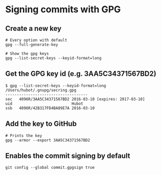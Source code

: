# Signing commits with GPG

## Create a new key
```shell
# Every option with default
gpg --full-generate-key

# Show the gpg keys
gpg --list-secret-keys --keyid-format=long
```

## Get the GPG key id (e.g. 3AA5C34371567BD2)
```shell
$ gpg --list-secret-keys --keyid-format=long
/Users/hubot/.gnupg/secring.gpg
------------------------------------
sec   4096R/3AA5C34371567BD2 2016-03-10 [expires: 2017-03-10]
uid                          Hubot
ssb   4096R/42B317FD4BA89E7A 2016-03-10
```

## Add the key to GitHub
```shell
# Prints the key
gpg --armor --export 3AA5C34371567BD2
```

## Enables the commit signing by default
```shell
git config --global commit.gpgsign true
```
